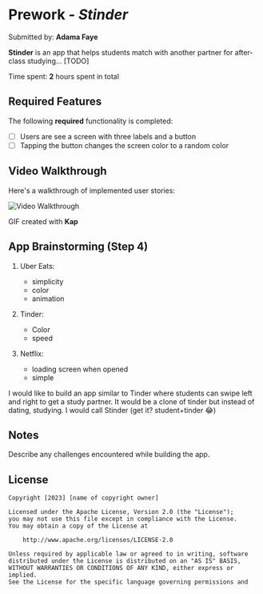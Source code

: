 # Prework - *Stinder*

Submitted by: **Adama Faye**

**Stinder** is an app that helps students match with another partner for after-class studying... [TODO] 

Time spent: **2** hours spent in total

## Required Features

The following **required** functionality is completed:

- [ ] Users are see a screen with three labels and a button
- [ ] Tapping the button changes the screen color to a random color
 
## Video Walkthrough

Here's a walkthrough of implemented user stories: 

<img src='https://i.imgur.com/a/knXZ2Wj.gif' title='Video Walkthrough' width='' alt='Video Walkthrough' />

<!-- Replace this with whatever GIF tool you used! -->
GIF created with **Kap** 
<!-- Recommended tools:
[Kap](https://getkap.co/) for macOS
[ScreenToGif](https://www.screentogif.com/) for Windows
[peek](https://github.com/phw/peek) for Linux. -->

## App Brainstorming (Step 4)

1. Uber Eats:
   - simplicity
   - color
   - animation
2. Tinder:
   - Color
   - speed
    
3. Netflix:
   - loading screen when opened
   - simple
   
I would like to build an app similar to Tinder where students can swipe left and right to get a study partner. It would be a clone of tinder but instead of dating, studying. I would call Stinder (get it? student+tinder 😂)

## Notes

Describe any challenges encountered while building the app.

## License

    Copyright [2023] [name of copyright owner]

    Licensed under the Apache License, Version 2.0 (the "License");
    you may not use this file except in compliance with the License.
    You may obtain a copy of the License at

        http://www.apache.org/licenses/LICENSE-2.0

    Unless required by applicable law or agreed to in writing, software
    distributed under the License is distributed on an "AS IS" BASIS,
    WITHOUT WARRANTIES OR CONDITIONS OF ANY KIND, either express or implied.
    See the License for the specific language governing permissions and
